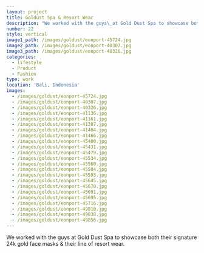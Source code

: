 ```yaml
---
layout: project
title: Goldust Spa & Resort Wear
description: "We worked with the guys\_at Gold Dust Spa to showcase both their signature 24k gold face masks & their line of resort wear."
number: 22
style: vertical
image1_path: /images/goldust/eonport-45724.jpg
image2_path: /images/goldust/eonport-40307.jpg
image3_path: /images/goldust/eonport-40326.jpg
categories:
  - lifestyle
  - Product
  - Fashion
type: work
location: 'Bali, Indonesia'
images:
  - /images/goldust/eonport-45724.jpg
  - /images/goldust/eonport-40307.jpg
  - /images/goldust/eonport-40326.jpg
  - /images/goldust/eonport-41136.jpg
  - /images/goldust/eonport-41161.jpg
  - /images/goldust/eonport-41387.jpg
  - /images/goldust/eonport-41404.jpg
  - /images/goldust/eonport-41466.jpg
  - /images/goldust/eonport-45400.jpg
  - /images/goldust/eonport-45431.jpg
  - /images/goldust/eonport-45479.jpg
  - /images/goldust/eonport-45534.jpg
  - /images/goldust/eonport-45560.jpg
  - /images/goldust/eonport-45584.jpg
  - /images/goldust/eonport-45593.jpg
  - /images/goldust/eonport-45645.jpg
  - /images/goldust/eonport-45678.jpg
  - /images/goldust/eonport-45691.jpg
  - /images/goldust/eonport-45695.jpg
  - /images/goldust/eonport-45716.jpg
  - /images/goldust/eonport-49810.jpg
  - /images/goldust/eonport-49838.jpg
  - /images/goldust/eonport-49856.jpg
---
```


We worked with the guys at Gold Dust Spa to showcase both their signature 24k gold face masks & their line of resort wear.&nbsp;
